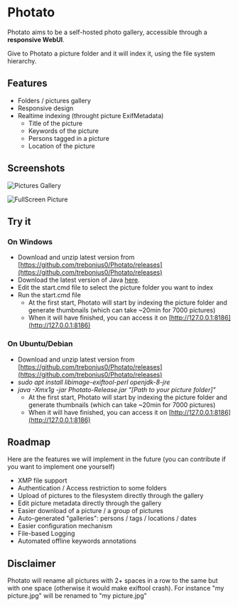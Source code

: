 # Photato

Photato aims to be a self-hosted photo gallery, accessible through a **responsive WebUI**. 

Give to Photato a picture folder and it will index it, using the file system hierarchy. 

## Features
* Folders / pictures gallery
* Responsive design
* Realtime indexing (throught picture ExifMetadata) 
  * Title of the picture
  * Keywords of the picture
  * Persons tagged in a picture
  * Location of the picture

## Screenshots
![Pictures Gallery](https://i.imgur.com/U59HnpX.png)

![FullScreen Picture](https://i.imgur.com/nKBk6im.png)

## Try it
### On Windows
* Download and unzip latest version from [https://github.com/trebonius0/Photato/releases](https://github.com/trebonius0/Photato/releases)
* Download the latest version of Java [here](https://www.java.com/fr/download/).
* Edit the start.cmd file to select the picture folder you want to index 
* Run the start.cmd file
  * At the first start, Photato will start by indexing the picture folder and generate thumbnails (which can take ~20min for 7000 pictures)
  * When it will have finished, you can access it on [http://127.0.0.1:8186](http://127.0.0.1:8186)

### On Ubuntu/Debian
* Download and unzip latest version from [https://github.com/trebonius0/Photato/releases](https://github.com/trebonius0/Photato/releases)
* *sudo apt install libimage-exiftool-perl openjdk-8-jre*
* *java -Xmx1g -jar Photato-Release.jar "[Path to your picture folder]"*
  * At the first start, Photato will start by indexing the picture folder and generate thumbnails (which can take ~20min for 7000 pictures)
  * When it will have finished, you can access it on [http://127.0.0.1:8186](http://127.0.0.1:8186)

## Roadmap
Here are the features we will implement in the future (you can contribute if you want to implement one yourself)
- XMP file support
- Authentication / Access restriction to some folders
- Upload of pictures to the filesystem directly through the gallery
- Edit picture metadata directly through the gallery
- Easier download of a picture / a group of pictures
- Auto-generated "galleries": persons / tags / locations / dates
- Easier configuration mechanism
- File-based Logging
- Automated offline keywords annotations

## Disclaimer
Photato will rename all pictures with 2+ spaces in a row to the same but with one space (otherwise it would make exiftool crash). For instance "my  picture.jpg" will be renamed to "my picture.jpg"